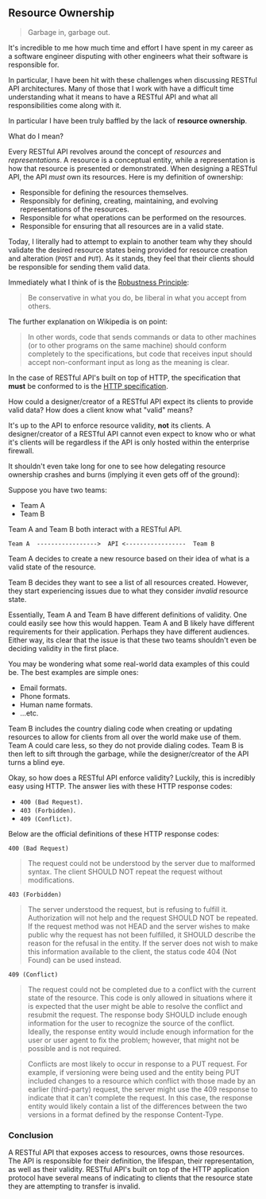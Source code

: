 ## Resource Ownership

>Garbage in, garbage out.

It's incredible to me how much time and effort I have spent in my career as a software engineer disputing with other engineers what their software is responsible for.

In particular, I have been hit with these challenges when discussing RESTful API architectures. Many of those that I work with have a difficult time understanding what it means to have a RESTful API and what all responsibilities come along with it.

In particular I have been truly baffled by the lack of **resource ownership**.

What do I mean?

Every RESTful API revolves around the concept of _resources_ and _representations_. A resource is a conceptual entity, while a representation is how that resource is presented or demonstrated. When designing a RESTful API, the API *must* own its resources. Here is my definition of ownership:

- Responsible for defining the resources themselves.
- Responsibly for defining, creating, maintaining, and evolving representations of the resources.
- Responsible for what operations can be performed on the resources.
- Responsible for ensuring that all resources are in a valid state.

Today, I literally had to attempt to explain to another team why they should validate  the desired resource states being provided for resource creation and alteration (`POST` and `PUT`). As it stands, they feel that their clients should be responsible for sending them valid data.

Immediately what I think of is the [Robustness Principle](https://en.wikipedia.org/wiki/Robustness_principle):

> Be conservative in what you do, be liberal in what you accept from others.

The further explanation on Wikipedia is on point:

>In other words, code that sends commands or data to other machines (or to other programs on the same machine) should conform completely to the specifications, but code that receives input should accept non-conformant input as long as the meaning is clear.

In the case of RESTful API's built on top of HTTP, the specification that **must** be conformed to is the [HTTP specification](https://tools.ietf.org/html/rfc2616).

How could a designer/creator of a RESTful API expect its clients to provide valid data? How does a client know what "valid" means?

It's up to the API to enforce resource validity, **not** its clients. A designer/creator of a RESTful API cannot even expect to know who or what it's clients will be regardless if the API is only hosted within the enterprise firewall.

It shouldn't even take long for one to see how delegating resource ownership crashes and burns (implying it even gets off of the ground):

Suppose you have two teams:

- Team A
- Team B

Team A and Team B both interact with a RESTful API.

```
Team A  ----------------->  API <-----------------  Team B
```

Team A decides to create a new resource based on their idea of what is a valid state of the resource.

Team B decides they want to see a list of all resources created. However, they start experiencing issues due to what they consider _invalid_ resource state.

Essentially, Team A and Team B have different definitions of validity. One could easily see how this would happen. Team A and B likely have different requirements for their application. Perhaps they have different audiences. Either way, its clear that the issue is that these two teams shouldn't even be deciding validity in the first place.

You may be wondering what some real-world data examples of this could be. The best examples are simple ones:

- Email formats.
- Phone formats.
- Human name formats.
- ...etc.

Team B includes the country dialing code when creating or updating resources to allow for clients from all over the world make use of them. Team A could care less, so they do not provide dialing codes. Team B is then left to sift through the garbage, while the designer/creator of the API turns a blind eye.

Okay, so how does a RESTful API enforce validity? Luckily, this is incredibly easy using HTTP. The answer lies with these HTTP response codes:

- `400 (Bad Request)`.
- `403 (Forbidden)`.
- `409 (Conflict)`.

Below are the official definitions of these HTTP response codes:

`400 (Bad Request)`

> The request could not be understood by the server due to malformed
   syntax. The client SHOULD NOT repeat the request without
   modifications.

`403 (Forbidden)`

> The server understood the request, but is refusing to fulfill it.
   Authorization will not help and the request SHOULD NOT be repeated.
   If the request method was not HEAD and the server wishes to make
   public why the request has not been fulfilled, it SHOULD describe the
   reason for the refusal in the entity.  If the server does not wish to
   make this information available to the client, the status code 404
   (Not Found) can be used instead.

`409 (Conflict)`

> The request could not be completed due to a conflict with the current
   state of the resource. This code is only allowed in situations where
   it is expected that the user might be able to resolve the conflict
   and resubmit the request. The response body SHOULD include enough
   information for the user to recognize the source of the conflict.
   Ideally, the response entity would include enough information for the
   user or user agent to fix the problem; however, that might not be
   possible and is not required.

>Conflicts are most likely to occur in response to a PUT request. For
   example, if versioning were being used and the entity being PUT
   included changes to a resource which conflict with those made by an
   earlier (third-party) request, the server might use the 409 response
   to indicate that it can't complete the request. In this case, the
   response entity would likely contain a list of the differences
   between the two versions in a format defined by the response
   Content-Type.

### Conclusion

A RESTful API that exposes access to resources, owns those resources. The API is responsible for their definition, the lifespan, their representation, as well as their validity. RESTful API's built on top of the HTTP application protocol have several means of indicating to clients that the resource state they are attempting to transfer is invalid.
